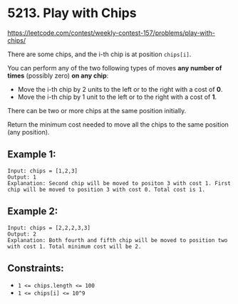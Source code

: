 # 5213. Play with Chips

https://leetcode.com/contest/weekly-contest-157/problems/play-with-chips/

There are some chips, and the i-th chip is at position `chips[i]`.

You can perform any of the two following types of moves **any number of times** (possibly zero) **on any chip**:

- Move the i-th chip by 2 units to the left or to the right with a cost of **0**.
- Move the i-th chip by 1 unit to the left or to the right with a cost of **1**.

There can be two or more chips at the same position initially.

Return the minimum cost needed to move all the chips to the same position (any position).

## Example 1:

```
Input: chips = [1,2,3]
Output: 1
Explanation: Second chip will be moved to positon 3 with cost 1. First chip will be moved to position 3 with cost 0. Total cost is 1.
```

## Example 2:

```
Input: chips = [2,2,2,3,3]
Output: 2
Explanation: Both fourth and fifth chip will be moved to position two with cost 1. Total minimum cost will be 2.
```


## Constraints:

- `1 <= chips.length <= 100`
- `1 <= chips[i] <= 10^9`


